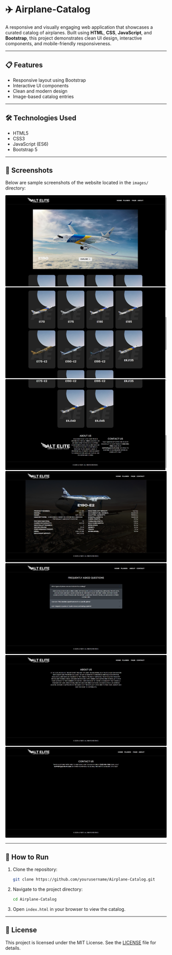 
# ✈️ Airplane-Catalog

A responsive and visually engaging web application that showcases a curated catalog of airplanes. Built using **HTML**, **CSS**, **JavaScript**, and **Bootstrap**, this project demonstrates clean UI design, interactive components, and mobile-friendly responsiveness.

---

## 📋 Features
- Responsive layout using Bootstrap
- Interactive UI components
- Clean and modern design
- Image-based catalog entries

---

## 🛠️ Technologies Used
- HTML5
- CSS3
- JavaScript (ES6)
- Bootstrap 5

---

## 📸 Screenshots
Below are sample screenshots of the website located in the `images/` directory:

![Screenshot 1](images/1.png)
![Screenshot 2](images/2.png)
![Screenshot 3](images/3.png)
![Screenshot 4](images/4.png)
![Screenshot 5](images/5.png)
![Screenshot 6](images/6.png)
![Screenshot 7](images/7.png)

---

## 🚀 How to Run
1. Clone the repository:
   ```bash
   git clone https://github.com/yourusername/Airplane-Catalog.git
   ```
2. Navigate to the project directory:
   ```bash
   cd Airplane-Catalog
   ```
3. Open `index.html` in your browser to view the catalog.

---

## 📄 License
This project is licensed under the MIT License. See the [LICENSE](LICENSE) file for details.
